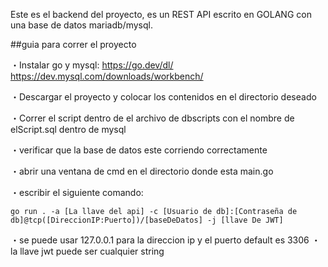 Este es el backend del proyecto, es un REST API escrito en GOLANG con una base de datos mariadb/mysql.


##guia para correr el proyecto

・Instalar go y mysql: https://go.dev/dl/ https://dev.mysql.com/downloads/workbench/

・Descargar el proyecto y colocar los contenidos en el directorio deseado

・Correr el script dentro de el archivo de dbscripts con el nombre de elScript.sql dentro de mysql

・verificar que la base de datos este corriendo correctamente

・abrir una ventana de cmd en el directorio donde esta main.go

・escribir el siguiente comando:

    go run . -a [La llave del api] -c [Usuario de db]:[Contraseña de db]@tcp([DireccionIP:Puerto])/[baseDeDatos] -j [llave De JWT]

・se puede usar 127.0.0.1 para la direccion ip y el puerto default es 3306
・la llave jwt puede ser cualquier string 
